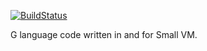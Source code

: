[![BuildStatus](https://travis-ci.org/shanhuio/smlhome.png?branch=master)](https://travis-ci.org/shanhuio/smlhome)

G language code written in and for Small VM.
